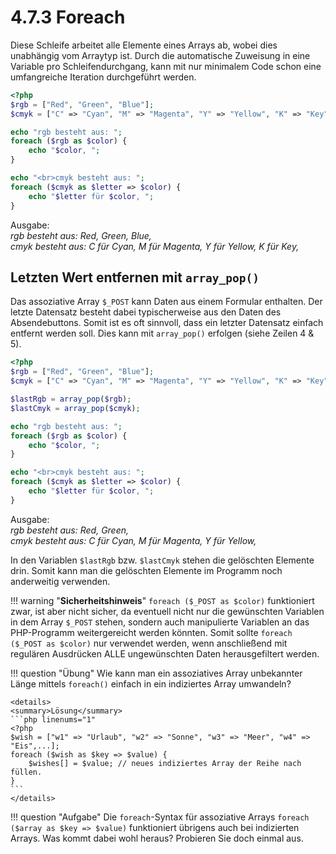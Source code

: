 # 4.7.3 Foreach

Diese Schleife arbeitet alle Elemente eines Arrays ab, wobei dies unabhängig vom Arraytyp ist. Durch die automatische Zuweisung in eine Variable pro Schleifendurchgang, kann mit nur minimalem Code schon eine umfangreiche Iteration durchgeführt werden.

```php linenums="1"
<?php
$rgb = ["Red", "Green", "Blue"];
$cmyk = ["C" => "Cyan", "M" => "Magenta", "Y" => "Yellow", "K" => "Key"];

echo "rgb besteht aus: ";
foreach ($rgb as $color) {
    echo "$color, ";
}

echo "<br>cmyk besteht aus: ";
foreach ($cmyk as $letter => $color) {
    echo "$letter für $color, ";
}
```

Ausgabe:<br>
*rgb besteht aus: Red, Green, Blue,*<br>
*cmyk besteht aus: C für Cyan, M für Magenta, Y für Yellow, K für Key,* 

## Letzten Wert entfernen mit `array_pop()`
Das assoziative Array `$_POST` kann Daten aus einem Formular enthalten. Der letzte Datensatz besteht dabei typischerweise aus den Daten des Absendebuttons. Somit ist es oft sinnvoll, dass ein letzter Datensatz einfach entfernt werden soll. Dies kann mit `array_pop()` erfolgen (siehe Zeilen 4 & 5).

```php linenums="1"
<?php
$rgb = ["Red", "Green", "Blue"];
$cmyk = ["C" => "Cyan", "M" => "Magenta", "Y" => "Yellow", "K" => "Key"];

$lastRgb = array_pop($rgb);
$lastCmyk = array_pop($cmyk);

echo "rgb besteht aus: ";
foreach ($rgb as $color) {
    echo "$color, ";
}

echo "<br>cmyk besteht aus: ";
foreach ($cmyk as $letter => $color) {
    echo "$letter für $color, ";
}
```

Ausgabe:<br>
*rgb besteht aus: Red, Green,*<br>
*cmyk besteht aus: C für Cyan, M für Magenta, Y für Yellow,* 

In den Variablen `$lastRgb` bzw. `$lastCmyk` stehen die gelöschten Elemente drin. Somit kann man die gelöschten Elemente im Programm noch anderweitig verwenden.

!!! warning "**Sicherheitshinweis**"
    `foreach ($_POST as $color)` funktioniert zwar, ist aber nicht sicher, da eventuell nicht nur die gewünschten Variablen in dem Array `$_POST` stehen, sondern auch manipulierte Variablen an das PHP-Programm weitergereicht werden könnten. Somit sollte `foreach ($_POST as $color)` nur verwendet werden, wenn anschließend mit regulären Ausdrücken ALLE ungewünschten Daten herausgefiltert werden.

!!! question "Übung"
    Wie kann man ein assoziatives Array unbekannter Länge mittels `foreach()` einfach in ein indiziertes Array umwandeln?

    <details>
    <summary>Lösung</summary>
    ```php linenums="1"
    <?php
    $wish = ["w1" => "Urlaub", "w2" => "Sonne", "w3" => "Meer", "w4" => "Eis",...];
    foreach ($wish as $key => $value) {
        $wishes[] = $value; // neues indiziertes Array der Reihe nach füllen.
    }
    ```
    </details>

!!! question "Aufgabe"
    Die `foreach`-Syntax für assoziative Arrays `foreach ($array as $key => $value)` funktioniert übrigens auch bei indizierten Arrays. Was kommt dabei wohl heraus? Probieren Sie doch einmal aus.
